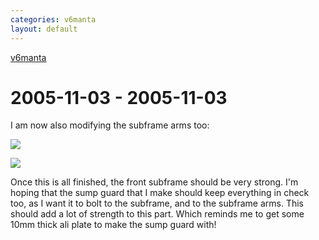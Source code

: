 ```yaml
---
categories: v6manta
layout: default
---
```


[v6manta](/v6manta)

# 2005-11-03 - 2005-11-03 
I am now also modifying the subframe arms too:

![](/img/v6manta/manta0088.jpg)

![](/img/v6manta/manta0089.jpg)

Once this is all finished, the front subframe should be very strong. I'm hoping that the sump guard that I make should keep everything in check too, as I want it to bolt to the subframe, and to the subframe arms. This should add a lot of strength to this part. Which reminds me to get some 10mm thick ali plate to make the sump guard with!